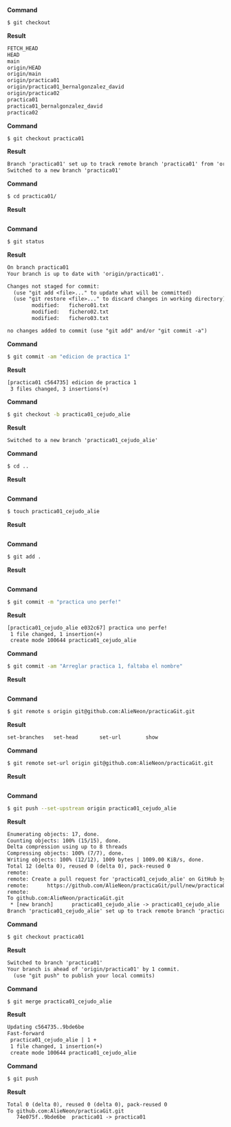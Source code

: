**Command**
```sh
$ git checkout 
```

**Result**
```txt
FETCH_HEAD 
HEAD 
main 
origin/HEAD 
origin/main 
origin/practica01 
origin/practica01_bernalgonzalez_david 
origin/practica02 
practica01 
practica01_bernalgonzalez_david 
practica02 
```

**Command**
```sh
$ git checkout practica01
```

**Result**
```txt
Branch 'practica01' set up to track remote branch 'practica01' from 'origin'.
Switched to a new branch 'practica01'
```

**Command**
```sh
$ cd practica01/
```

**Result**
```txt
```

**Command**
```sh
$ git status 
```

**Result**
```txt
On branch practica01
Your branch is up to date with 'origin/practica01'.

Changes not staged for commit:
  (use "git add <file>..." to update what will be committed)
  (use "git restore <file>..." to discard changes in working directory)
        modified:   fichero01.txt
        modified:   fichero02.txt
        modified:   fichero03.txt

no changes added to commit (use "git add" and/or "git commit -a")
```

**Command**
```sh
$ git commit -am "edicion de practica 1"
```

**Result**
```txt
[practica01 c564735] edicion de practica 1
 3 files changed, 3 insertions(+)
```

**Command**
```sh
$ git checkout -b practica01_cejudo_alie
```

**Result**
```txt
Switched to a new branch 'practica01_cejudo_alie'
```

**Command**
```sh
$ cd ..
```

**Result**
```txt
```

**Command**
```sh
$ touch practica01_cejudo_alie
```

**Result**
```txt
```

**Command**
```sh
$ git add .
```

**Result**
```txt
```

**Command**
```sh
$ git commit -m "practica uno perfe!"
```

**Result**
```txt
[practica01_cejudo_alie e032c67] practica uno perfe!
 1 file changed, 1 insertion(+)
 create mode 100644 practica01_cejudo_alie
```

**Command**
```sh
$ git commit -am "Arreglar practica 1, faltaba el nombre"
```

**Result**
```txt
```

**Command**
```sh
$ git remote s origin git@github.com:AlieNeon/practicaGit.git
```

**Result**
```txt
set-branches   set-head       set-url        show           
```

**Command**
```sh
$ git remote set-url origin git@github.com:AlieNeon/practicaGit.git
```

**Result**
```txt
```

**Command**
```sh
$ git push --set-upstream origin practica01_cejudo_alie
```

**Result**
```txt
Enumerating objects: 17, done.
Counting objects: 100% (15/15), done.
Delta compression using up to 8 threads
Compressing objects: 100% (7/7), done.
Writing objects: 100% (12/12), 1009 bytes | 1009.00 KiB/s, done.
Total 12 (delta 0), reused 0 (delta 0), pack-reused 0
remote: 
remote: Create a pull request for 'practica01_cejudo_alie' on GitHub by visiting:
remote:      https://github.com/AlieNeon/practicaGit/pull/new/practica01_cejudo_alie
remote: 
To github.com:AlieNeon/practicaGit.git
 * [new branch]      practica01_cejudo_alie -> practica01_cejudo_alie
Branch 'practica01_cejudo_alie' set up to track remote branch 'practica01_cejudo_alie' from 'origin'.
```

**Command**
```sh
$ git checkout practica01
```

**Result**
```txt
Switched to branch 'practica01'
Your branch is ahead of 'origin/practica01' by 1 commit.
  (use "git push" to publish your local commits)
```

**Command**
```sh
$ git merge practica01_cejudo_alie 
```

**Result**
```txt
Updating c564735..9bde6be
Fast-forward
 practica01_cejudo_alie | 1 +
 1 file changed, 1 insertion(+)
 create mode 100644 practica01_cejudo_alie
```

**Command**
```sh
$ git push
```

**Result**
```txt
Total 0 (delta 0), reused 0 (delta 0), pack-reused 0
To github.com:AlieNeon/practicaGit.git
   74e075f..9bde6be  practica01 -> practica01
```